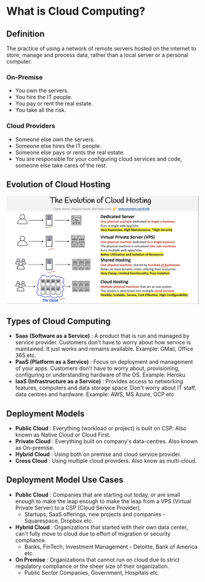 # What is Cloud Computing?

## Definition

The practice of using a network of remote servers hosted on the internet to store, manage and process data, rather than a local server or a personal computer.

### On-Premise

- You own the servers.
- You hire the IT people.
- You pay or rent the real estate.
- You take all the risk.

### Cloud Providers

- Someone else own the servers.
- Someone else hires the IT people.
- Someone else pays or rents the real estate.
- You are responsible for your configuring cloud services and code, someone else take cares of the rest.

## Evolution of Cloud Hosting
<!-- markdownlint-disable MD033 -->
<img src="https://github.com/tanishqharit/AWS_CLF_C02/blob/main/Z_Images/Cloud_Hosting_Evolution.png" alt="Cloud_Hosting_Evolution" width="900"/>

## Types of Cloud Computing

- **Saas (Software as a Service)** : A product that is run and managed by service provider. Customers don't have to worry about how service is maintained. It just works and remains available. Example: GMail, Office 365 etc.
- **PaaS (Platform as a Service)** : Focus on deployment and management of your apps. Customers don't have to worry about, provisioning, configuring or understanding hardware of the OS. Example: Heroku
- **IaaS (Infrastructure as a Service)** : Provides access to networking features, computers and data storage space. Don't worry about IT staff, data centres and hardware. Example: AWS, MS Azure, GCP etc.

## Deployment Models

- **Public Cloud** : Everything (workload or project) is built on CSP. Also known as Native Cloud or Cloud First.
- **Private Cloud** : Everything built on company's data-centres. Also known as On-premise.
- **Hybrid Cloud** : Using both on premise and cloud service provider.
- **Cross Cloud** : Using multiple cloud providers. Also know as multi-cloud.

## Deployment Model Use Cases

- **Public Cloud** : Companies that are starting out today, or are small enough to make the leap enough to make the leap from a VPS (Virtual Private Server) to a CSP (Cloud Service Provider).
  - Startups, SaaS offerings, new projects and companies - Squarespace, Dropbox etc.
- **Hybrid Cloud** : Organizations that started with their own data center, can't fully move to cloud due to effort of migration or security compliance.
  - Banks, FinTech, Investment Management - Deloitte, Bank of America etc.
- **On Premise** : Organizations that cannot run on cloud due to strict regulatory compliance or the sheer size of their organization.
  - Public Sector Companies, Government, Hospitals etc.
